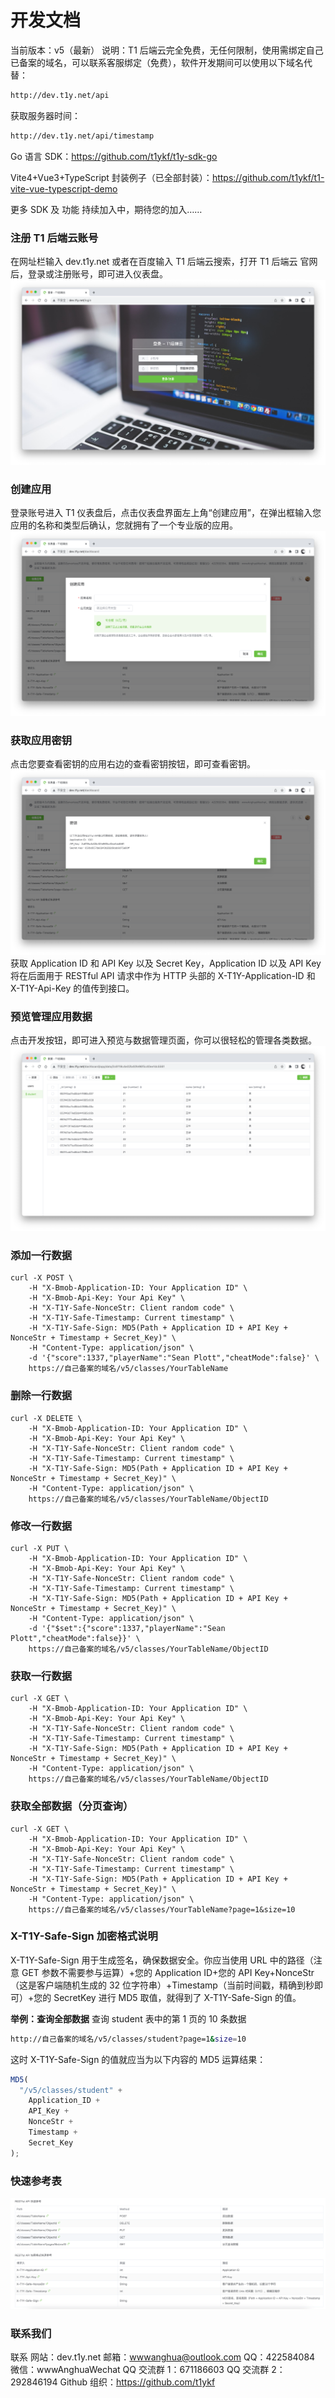 # 开发文档

当前版本：v5（最新）
说明：T1 后端云完全免费，无任何限制，使用需绑定自己已备案的域名，可以联系客服绑定（免费），软件开发期间可以使用以下域名代替：

```bash
http://dev.t1y.net/api
```

获取服务器时间：

```bash
http://dev.t1y.net/api/timestamp
```

Go 语言 SDK：https://github.com/t1ykf/t1y-sdk-go

Vite4+Vue3+TypeScript 封装例子（已全部封装）：https://github.com/t1ykf/t1-vite-vue-typescript-demo

更多 SDK 及 功能 持续加入中，期待您的加入……

### 注册 T1 后端云账号

在网址栏输入 dev.t1y.net 或者在百度输入 T1 后端云搜索，打开 T1 后端云 官网后，登录或注册账号，即可进入仪表盘。
![alt 登录或注册](./images/1.png)

### 创建应用

登录账号进入 T1 仪表盘后，点击仪表盘界面左上角“创建应用”，在弹出框输入您应用的名称和类型后确认，您就拥有了一个专业版的应用。
![alt 创建应用](./images/2.png)

### 获取应用密钥

点击您要查看密钥的应用右边的查看密钥按钮，即可查看密钥。
![alt 查看密钥](./images/3.png)
获取 Application ID 和 API Key 以及 Secret Key，Application ID 以及 API Key 将在后面用于 RESTful API 请求中作为 HTTP 头部的 X-T1Y-Application-ID 和 X-T1Y-Api-Key 的值传到接口。

### 预览管理应用数据

点击开发按钮，即可进入预览与数据管理页面，你可以很轻松的管理各类数据。
![alt 预览与管理数据](./images/4.png)

### 添加一行数据

```shell
curl -X POST \
    -H "X-Bmob-Application-ID: Your Application ID" \
    -H "X-Bmob-Api-Key: Your Api Key" \
    -H "X-T1Y-Safe-NonceStr: Client random code" \
    -H "X-T1Y-Safe-Timestamp: Current timestamp" \
    -H "X-T1Y-Safe-Sign: MD5(Path + Application ID + API Key + NonceStr + Timestamp + Secret_Key)" \
    -H "Content-Type: application/json" \
    -d '{"score":1337,"playerName":"Sean Plott","cheatMode":false}' \
    https://自己备案的域名/v5/classes/YourTableName
```

### 删除一行数据

```shell
curl -X DELETE \
    -H "X-Bmob-Application-ID: Your Application ID" \
    -H "X-Bmob-Api-Key: Your Api Key" \
    -H "X-T1Y-Safe-NonceStr: Client random code" \
    -H "X-T1Y-Safe-Timestamp: Current timestamp" \
    -H "X-T1Y-Safe-Sign: MD5(Path + Application ID + API Key + NonceStr + Timestamp + Secret_Key)" \
    -H "Content-Type: application/json" \
    https://自己备案的域名/v5/classes/YourTableName/ObjectID
```

### 修改一行数据

```shell
curl -X PUT \
    -H "X-Bmob-Application-ID: Your Application ID" \
    -H "X-Bmob-Api-Key: Your Api Key" \
    -H "X-T1Y-Safe-NonceStr: Client random code" \
    -H "X-T1Y-Safe-Timestamp: Current timestamp" \
    -H "X-T1Y-Safe-Sign: MD5(Path + Application ID + API Key + NonceStr + Timestamp + Secret_Key)" \
    -H "Content-Type: application/json" \
    -d '{"$set":{"score":1337,"playerName":"Sean Plott","cheatMode":false}}' \
    https://自己备案的域名/v5/classes/YourTableName/ObjectID
```

### 获取一行数据

```shell
curl -X GET \
    -H "X-Bmob-Application-ID: Your Application ID" \
    -H "X-Bmob-Api-Key: Your Api Key" \
    -H "X-T1Y-Safe-NonceStr: Client random code" \
    -H "X-T1Y-Safe-Timestamp: Current timestamp" \
    -H "X-T1Y-Safe-Sign: MD5(Path + Application ID + API Key + NonceStr + Timestamp + Secret_Key)" \
    -H "Content-Type: application/json" \
    https://自己备案的域名/v5/classes/YourTableName/ObjectID
```

### 获取全部数据（分页查询）

```shell
curl -X GET \
    -H "X-Bmob-Application-ID: Your Application ID" \
    -H "X-Bmob-Api-Key: Your Api Key" \
    -H "X-T1Y-Safe-NonceStr: Client random code" \
    -H "X-T1Y-Safe-Timestamp: Current timestamp" \
    -H "X-T1Y-Safe-Sign: MD5(Path + Application ID + API Key + NonceStr + Timestamp + Secret_Key)" \
    -H "Content-Type: application/json" \
    https://自己备案的域名/v5/classes/YourTableName?page=1&size=10
```

### X-T1Y-Safe-Sign 加密格式说明

X-T1Y-Safe-Sign 用于生成签名，确保数据安全。你应当使用 URL 中的路径（注意 GET 参数不需要参与运算）+您的 Application ID+您的 API Key+NonceStr（这是客户端随机生成的 32 位字符串）+Timestamp（当前时间戳，精确到秒即可）+您的 SecretKey 进行 MD5 取值，就得到了 X-T1Y-Safe-Sign 的值。

**举例：查询全部数据**
查询 student 表中的第 1 页的 10 条数据

```bash
http://自己备案的域名/v5/classes/student?page=1&size=10
```

这时 X-T1Y-Safe-Sign 的值就应当为以下内容的 MD5 运算结果：

```js
MD5(
  "/v5/classes/student" +
    Application_ID +
    API_Key +
    NonceStr +
    Timestamp +
    Secret_Key
);
```

### 快速参考表

![alt 快速参考表](./images/5.png)

### 联系我们

联系
网站：dev.t1y.net
邮箱：wwwanghua@outlook.com
QQ：422584084
微信：wwwAnghuaWechat
QQ 交流群 1：671186603
QQ 交流群 2：292846194
Github 组织：https://github.com/t1ykf
